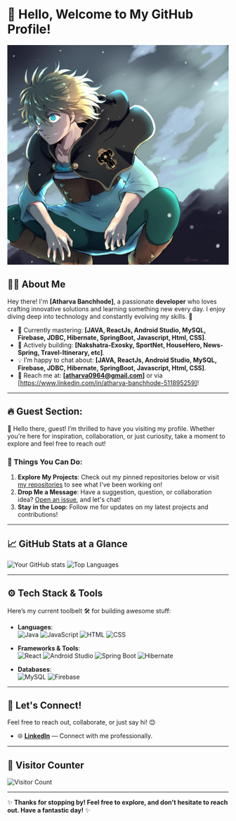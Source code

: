 # 👋 Hello, Welcome to My GitHub Profile! 
![Welcome Banner](https://github.com/Atharvalearner/Atharvalearner/blob/main/luck%201.jpg?raw=true)

## 👨‍💻 About Me

Hey there! I'm **[Atharva Banchhode]**, a passionate **developer** who loves crafting innovative solutions and learning something new every day. I enjoy diving deep into technology and constantly evolving my skills. 🚀

- 🌱 Currently mastering: **[JAVA, ReactJs, Android Studio, MySQL, Firebase, JDBC, Hibernate, SpringBoot, Javascript, Html, CSS]**.
- 🔭 Actively building: **[Nakshatra-Exosky, SportNet, HouseHero, News-Spring, Travel-Itinerary, etc]**.
- 💡 I’m happy to chat about: **[JAVA, ReactJs, Android Studio, MySQL, Firebase, JDBC, Hibernate, SpringBoot, Javascript, Html, CSS]**.
- 📧 Reach me at: **[atharva0964@gmail.com]** or via [https://www.linkedin.com/in/atharva-banchhode-511895259]!

---

## 🔥 Guest Section: 
👋 Hello there, guest! I’m thrilled to have you visiting my profile. Whether you're here for inspiration, collaboration, or just curiosity, take a moment to explore and feel free to reach out!

### 🌟 Things You Can Do:
1. **Explore My Projects**: Check out my pinned repositories below or visit [my repositories](https://github.com/Atharvalearner) to see what I've been working on!
2. **Drop Me a Message**: Have a suggestion, question, or collaboration idea? [Open an issue]([https://github.com/username/repo/issues](https://www.linkedin.com/in/atharva-banchhode-511895259)), and let's chat!
3. **Stay in the Loop**: Follow me for updates on my latest projects and contributions!

---

## 📈 GitHub Stats at a Glance

![Your GitHub stats](https://github-readme-stats.vercel.app/api?username=Atharvalearner&show_icons=true&theme=tokyonight)
![Top Languages](https://github-readme-stats.vercel.app/api/top-langs/?username=Atharvalearner&layout=compact&theme=tokyonight)

---

## ⚙️ Tech Stack & Tools

Here’s my current toolbelt 🛠️ for building awesome stuff:
- **Languages**:  
  ![Java](https://img.shields.io/badge/-Java-red?style=flat-square&logo=java&logoColor=white) 
  ![JavaScript](https://img.shields.io/badge/-JavaScript-yellow?style=flat-square&logo=javascript&logoColor=white) 
  ![HTML](https://img.shields.io/badge/-HTML-orange?style=flat-square&logo=html5&logoColor=white) 
  ![CSS](https://img.shields.io/badge/-CSS-blue?style=flat-square&logo=css3&logoColor=white)

- **Frameworks & Tools**:  
  ![React](https://img.shields.io/badge/-React-blue?style=flat-square&logo=react&logoColor=white) 
  ![Android Studio](https://img.shields.io/badge/-Android%20Studio-3DDC84?style=flat-square&logo=androidstudio&logoColor=white) 
  ![Spring Boot](https://img.shields.io/badge/-Spring%20Boot-brightgreen?style=flat-square&logo=spring&logoColor=white) 
  ![Hibernate](https://img.shields.io/badge/-Hibernate-59666C?style=flat-square&logo=hibernate&logoColor=white)

- **Databases**:  
  ![MySQL](https://img.shields.io/badge/-MySQL-blue?style=flat-square&logo=mysql&logoColor=white) 
  ![Firebase](https://img.shields.io/badge/-Firebase-FFCA28?style=flat-square&logo=firebase&logoColor=white)

---

## 🤝 Let's Connect!

Feel free to reach out, collaborate, or just say hi! 😊
- 🌐 **[LinkedIn]([https://www.linkedin.com/in/your-profile](https://www.linkedin.com/in/atharva-banchhode-511895259))** — Connect with me professionally.
---

## 👀 Visitor Counter

![Visitor Count](https://komarev.com/ghpvc/?username=yourusername&color=blue&style=for-the-badge)

---

✨ **Thanks for stopping by! Feel free to explore, and don't hesitate to reach out. Have a fantastic day!** ✨
